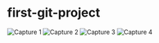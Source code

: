 # first-git-project
![Capture 1](https://user-images.githubusercontent.com/75761340/193482899-da7855ba-e2de-41f0-ac18-16c59c29c878.PNG)
![Capture 2](https://user-images.githubusercontent.com/75761340/193482900-f559d3e6-da4b-422f-9fbe-a2238fa3236d.PNG)
![Capture 3](https://user-images.githubusercontent.com/75761340/193482903-a93ad213-6233-4698-9aa3-7e0a2c9c869e.PNG)
![Capture 4](https://user-images.githubusercontent.com/75761340/193482905-5d41aa9d-e0b7-4ba2-9f3f-42545bf6fc6a.PNG)
